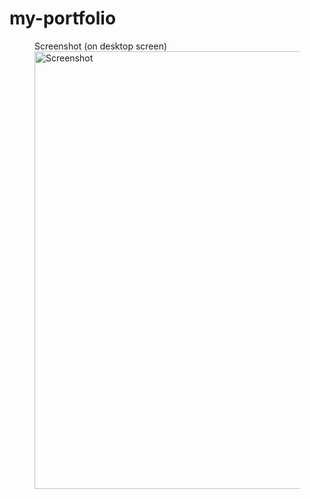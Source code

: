 # my-portfolio
 <figure>
  <figcaption>Screenshot  (on desktop screen)</figcaption>
  <img src="images/Screenshot.jpg" alt="Screenshot " width="700">
</figure>
